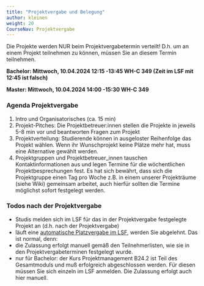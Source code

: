 ```yaml
---
title: "Projektvergabe und Belegung"
author: kleinen
weight: 20
CourseNav: Projektvergabe
---
```


Die Projekte werden NUR beim Projektvergabetermin verteilt! D.h. um an einem Projekt teilnehmen zu können, müssen Sie an diesem Termin teilnehmen.

**Bachelor: Mittwoch, 10.04.2024 12:15 -13:45 WH-C 349 (Zeit im LSF mit 12:45 ist falsch)**

**Master:   Mittwoch, 10.04.2024 14:00 -15:30 WH-C 349**


### Agenda Projektvergabe

1. Intro und Organisatorisches (ca. 15 min)
2. Projekt-Pitches: Die Projektbetreuer:innen stellen die Projekte in jeweils 5-8 min vor und beantworten Fragen zum Projekt
3. Projektverteilung: Studierende können in ausgeloster Reihenfolge das Projekt wählen. Wenn ihr Wunschprojekt keine Plätze mehr hat, muss eine Alternative gewählt werden.
4. Projektgruppen und Projektbetreuer_innen tauschen Kontaktinformationen aus und legen Termine für die wöchentlichen Projektbesprechungen fest. Es hat sich bewährt, dass sich die Projektgruppe einen Tag pro Woche z.B. in einem unserer Projekträume (siehe Wiki) gemeinsam arbeitet, auch hierfür sollten die Termine möglichst sofort festgelegt werden. 

### Todos nach der Projektvergabe

- Studis melden sich im LSF für das in der Projektvergabe festgelegte Projekt an (d.h. nach der Projektvergabe)
- läuft eine [automatische Platzvergabe im LSF](https://lsf.htw-berlin.de/qisserver/rds?state=user&type=0), werden Sie abgelehnt. Das ist normal, denn:
- die Zulassung erfolgt manuell gemäß den Teilnehmerlisten,  wie sie in den Projektvergabeterminen festgelegt wurde.
- nur für Bachelor: der Kurs Projektmanagement B24.2 ist Teil des Gesamtmoduls und muß erfolgreich abgeschlossen werden. Für diesen müssen Sie sich einzeln im LSF anmelden. Die Zulassung erfolgt auch hier manuell.

